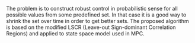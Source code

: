 The problem is to construct robust control in
probabilistic sense for all possible values from some predefined
set. In that case it is a good way to shrink the set over time
in order to get better sets. The proposed algorithm is based
on the modified LSCR (Leave-out Sign-dominant Correlation
Regions) and applied to state space model used in MPC.
